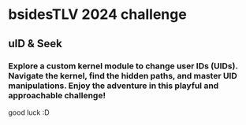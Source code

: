 # bsidesTLV 2024 challenge


## uID & Seek

### Explore a custom kernel module to change user IDs (UIDs). Navigate the kernel, find the hidden paths, and master UID manipulations. Enjoy the adventure in this playful and approachable challenge!


good luck :D

